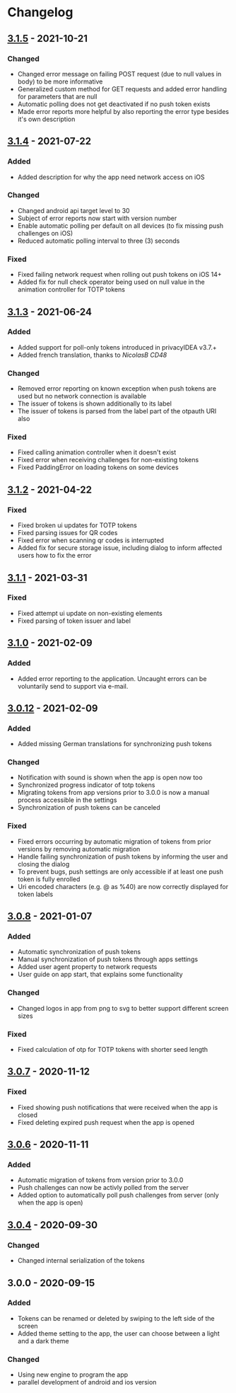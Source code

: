 # Changelog

## [3.1.5] - 2021-10-21

### Changed

- Changed error message on failing POST request (due to null values in body) to be more informative
- Generalized custom method for GET requests and added error handling for parameters that are null
- Automatic polling does not get deactivated if no push token exists
- Made error reports more helpful by also reporting the error type besides it's own description

## [3.1.4] - 2021-07-22

### Added

- Added description for why the app need network access on iOS

### Changed

- Changed android api target level to 30
- Subject of error reports now start with version number
- Enable automatic polling per default on all devices (to fix missing push challenges on iOS)
- Reduced automatic polling interval to three (3) seconds

### Fixed

- Fixed failing network request when rolling out push tokens on iOS 14+
- Added fix for null check operator being used on null value in the animation controller for TOTP
  tokens

## [3.1.3] - 2021-06-24

### Added

- Added support for poll-only tokens introduced in privacyIDEA v3.7.+
- Added french translation, thanks to *NicolasB CD48*

### Changed

- Removed error reporting on known exception when push tokens are used but no network connection is
  available
- The issuer of tokens is shown additionally to its label
- The issuer of tokens is parsed from the label part of the otpauth URI also

### Fixed

- Fixed calling animation controller when it doesn't exist
- Fixed error when receiving challenges for non-existing tokens
- Fixed PaddingError on loading tokens on some devices

## [3.1.2] - 2021-04-22

### Fixed

- Fixed broken ui updates for TOTP tokens
- Fixed parsing issues for QR codes
- Fixed error when scanning qr codes is interrupted
- Added fix for secure storage issue, including dialog to inform affected users how to fix the error

## [3.1.1] - 2021-03-31

### Fixed

- Fixed attempt ui update on non-existing elements
- Fixed parsing of token issuer and label

## [3.1.0] - 2021-02-09

### Added

- Added error reporting to the application. Uncaught errors can be voluntarily send to support via
  e-mail.

## [3.0.12] - 2021-02-09

### Added

- Added missing German translations for synchronizing push tokens

### Changed

- Notification with sound is shown when the app is open now too
- Synchronized progress indicator of totp tokens
- Migrating tokens from app versions prior to 3.0.0 is now a manual process accessible in the
  settings
- Synchronization of push tokens can be canceled

### Fixed

- Fixed errors occurring by automatic migration of tokens from prior versions by removing automatic
  migration
- Handle failing synchronization of push tokens by informing the user and closing the dialog
- To prevent bugs, push settings are only accessible if at least one push token is fully enrolled
- Uri encoded characters (e.g. @ as %40) are now correctly displayed for token labels

## [3.0.8] - 2021-01-07

### Added

- Automatic synchronization of push tokens
- Manual synchronization of push tokens through apps settings
- Added user agent property to network requests
- User guide on app start, that explains some functionality

### Changed

- Changed logos in app from png to svg to better support different screen sizes

### Fixed

- Fixed calculation of otp for TOTP tokens with shorter seed length

## [3.0.7] - 2020-11-12

### Fixed

- Fixed showing push notifications that were received when the app is closed
- Fixed deleting expired push request when the app is opened

## [3.0.6] - 2020-11-11

### Added

- Automatic migration of tokens from version prior to 3.0.0
- Push challenges can now be activly polled from the server
- Added option to automatically poll push challenges from server (only when the app is open)

## [3.0.4] - 2020-09-30

### Changed

- Changed internal serialization of the tokens

## 3.0.0 - 2020-09-15

### Added

- Tokens can be renamed or deleted by swiping to the left side of the screen
- Added theme setting to the app, the user can choose between a light and a dark theme

### Changed

- Using new engine to program the app
- parallel development of android and ios version

[3.1.5]: https://github.com/privacyidea/pi-authenticator/compare/v3.1.4...v3.1.5

[3.1.4]: https://github.com/privacyidea/pi-authenticator/compare/v3.1.3...v3.1.4

[3.1.3]: https://github.com/privacyidea/pi-authenticator/compare/v3.1.2...v3.1.3

[3.1.2]: https://github.com/privacyidea/pi-authenticator/compare/v3.1.1...v3.1.2

[3.1.1]: https://github.com/privacyidea/pi-authenticator/compare/v3.1.0...v3.1.1

[3.1.0]: https://github.com/privacyidea/pi-authenticator/compare/v3.0.12...v3.1.0

[3.0.12]: https://github.com/privacyidea/pi-authenticator/compare/v3.0.8...v3.0.12

[3.0.8]: https://github.com/privacyidea/pi-authenticator/compare/v3.0.7...v3.0.8

[3.0.7]: https://github.com/privacyidea/pi-authenticator/compare/v3.0.6...v3.0.7

[3.0.6]: https://github.com/privacyidea/pi-authenticator/compare/v3.0.4...v3.0.6

[3.0.4]: https://github.com/privacyidea/pi-authenticator/compare/v3.0.0...v3.0.4
